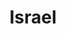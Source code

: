 ---
title: Israel
indice: 0.48763747341812663
years:
- title: '1995'
  indice: 0.413060634278276
- title: '1996'
  indice: 0.414041660117311
- title: '1997'
  indice: 0.41650333584930366
- title: '1998'
  indice: 0.4202067251093213
- title: '1999'
  indice: 0.4244863692192134
- title: '2000'
  indice: 0.42685540449978354
- title: '2001'
  indice: 0.43820092848735376
- title: '2002'
  indice: 0.44299238851372974
- title: '2003'
  indice: 0.441961195028537
- title: '2004'
  indice: 0.4415604331658408
- title: '2005'
  indice: 0.44251086551641083
- title: '2006'
  indice: 0.44200984562416346
- title: '2007'
  indice: 0.4423076547927062
- title: '2008'
  indice: 0.4501816655886979
- title: '2009'
  indice: 0.45660570669613737
- title: '2010'
  indice: 0.45559322876119335
- title: '2011'
  indice: 0.45653488909701545
- title: '2012'
  indice: 0.45751585146906704
- title: '2013'
  indice: 0.4607754944937007
- title: '2014'
  indice: 0.4628767606021989
- title: '2015'
  indice: 0.4639283481334543
- title: '2016'
  indice: 0.47067662374996255
- title: '2017'
  indice: 0.47426125522784374
- title: '2018'
  indice: 0.47429569932007315
- title: '2019'
  indice: 0.4788564118750864
- title: '2020'
  indice: 0.48763747341812663
---
